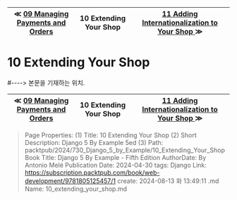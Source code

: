 
| ≪ [ 09 Managing Payments and Orders ](/packtpub/2024/730_Django_5_by_Example/09_Managing_Payments_and_Orders) | 10 Extending Your Shop | [ 11 Adding Internationalization to Your Shop ](/packtpub/2024/730_Django_5_by_Example/11_Adding_Internationalization_to_Your_Shop) ≫ |
|:----:|:----:|:----:|

# 10 Extending Your Shop
#----> 본문을 기재하는 위치.



| ≪ [ 09 Managing Payments and Orders ](/packtpub/2024/730_Django_5_by_Example/09_Managing_Payments_and_Orders) | 10 Extending Your Shop | [ 11 Adding Internationalization to Your Shop ](/packtpub/2024/730_Django_5_by_Example/11_Adding_Internationalization_to_Your_Shop) ≫ |
|:----:|:----:|:----:|

> Page Properties:
> (1) Title: 10 Extending Your Shop
> (2) Short Description: Django 5 By Example 5ed
> (3) Path: packtpub/2024/730_Django_5_by_Example/10_Extending_Your_Shop
> Book Title: Django 5 By Example - Fifth Edition
> AuthorDate: By Antonio Melé Publication Date: 2024-04-30
> tags: Django
> Link: https://subscription.packtpub.com/book/web-development/9781805125457/1
> create: 2024-08-13 화 13:49:11
> .md Name: 10_extending_your_shop.md

